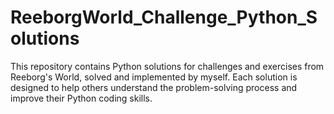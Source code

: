# ReeborgWorld_Challenge_Python_Solutions
This repository contains Python solutions for challenges and exercises from Reeborg's World, solved and implemented by myself. Each solution is designed to help others understand the problem-solving process and improve their Python coding skills.
